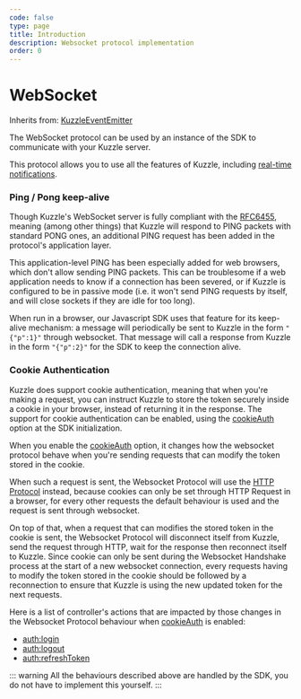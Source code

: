 ```yaml
---
code: false
type: page
title: Introduction
description: Websocket protocol implementation
order: 0
---
```


# WebSocket

Inherits from: [KuzzleEventEmitter](/sdk/js/7/core-classes/kuzzle-event-emitter)

The WebSocket protocol can be used by an instance of the SDK to communicate with your Kuzzle server.

This protocol allows you to use all the features of Kuzzle, including [real-time notifications](/sdk/js/7/essentials/realtime-notifications).

### Ping / Pong keep-alive

Though Kuzzle's WebSocket server is fully compliant with the [RFC6455](https://tools.ietf.org/html/rfc6455#section-5.5.2), meaning (among other things) that Kuzzle will respond to PING packets with standard PONG ones, an additional PING request has been added in the protocol's application layer.

This application-level PING has been especially added for web browsers, which don't allow sending PING packets. This can be troublesome if a web application needs to know if a connection has been severed, or if Kuzzle is configured to be in passive mode (i.e. it won't send PING requests by itself, and will close sockets if they are idle for too long).

When run in a browser, our Javascript SDK uses that feature for its keep-alive mechanism: a message will periodically be sent to Kuzzle in the form `"{"p":1}"` through websocket.
That message will call a response from Kuzzle in the form `"{"p":2}"` for the SDK to keep the connection alive.

### Cookie Authentication

Kuzzle does support cookie authentication, meaning that when you're making a request, you can instruct Kuzzle to store the token securely inside a cookie in your browser, instead of returning it in the response.
The support for cookie authentication can be enabled, using the [cookieAuth](/sdk/js/7/core-classes/kuzzle/constructor) option at the SDK initialization.

When you enable the [cookieAuth](/sdk/js/7/core-classes/kuzzle/constructor) option, it changes how the websocket protocol behave when you're sending requests that can modify the token stored in the cookie.

When such a request is sent, the Websocket Protocol will use the [HTTP Protocol](/sdk/js/7/protocols/http/introduction) instead, because cookies can only be set through HTTP Request in a browser, for every other requests the default behaviour is used and the request is sent through websocket.

On top of that, when a request that can modifies the stored token in the cookie is sent, the Websocket Protocol will disconnect itself from Kuzzle, send the request through HTTP, wait for the response then reconnect itself to Kuzzle.
Since cookie can only be sent during the Websocket Handshake process at the start of a new websocket connection, every requests having to modify the token stored in the cookie should be followed by a reconnection to ensure that Kuzzle is using the new updated token for the next requests.

Here is a list of controller's actions that are impacted by those changes in the Websocket Protocol behaviour when [cookieAuth](/sdk/js/7/core-classes/kuzzle/constructor) is enabled:
- [auth:login](/sdk/js/7/controllers/auth/login)
- [auth:logout](/sdk/js/7/controllers/auth/logout)
- [auth:refreshToken](/sdk/js/7/controllers/auth/refresh-token)

::: warning
All the behaviours described above are handled by the SDK, you do not have to implement this yourself.
:::